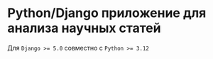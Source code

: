 # Python/Django приложение для анализа научных статей

Для `Django >= 5.0` совместно с `Python >= 3.12`
